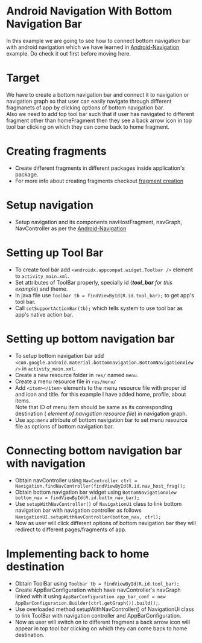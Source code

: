 # Android Navigation With Bottom Navigation Bar
In this example we are going to see how to connect bottom navigation bar with android navigation which we have learned in [Android-Navigation]() example. Do check it out first before moving here.

# Target
We have to create a bottom navigation bar and connect it to navigation or navigation graph so that user can easily navigate through different fragmanets of app by clicking options of bottom navigation bar.  
Also we need to add top tool bar such that if user has navigated to different fragment other than homeFragment then they see a back arrow icon in top tool bar clicking on which they can come back to home fragment.

# Creating fragments
* Create different fragments in different packages inside application's package.
* For more info about creating fragments checkout [fragment creation](https://github.com/PowerPizza/Android-Development/tree/master/Android-Navigation#step-1--fragment-creation)

# Setup navigation
* Setup navigation and its components navHostFragment, navGraph, NavController as per the [Android-Navigation](https://github.com/PowerPizza/Android-Development/tree/master/Android-Navigation#android-navigation)

# Setting up Tool Bar
* To create tool bar add `<androidx.appcompat.widget.Toolbar />` element to `activity_main.xml`.
* Set attributes of ToolBar properly, specially id (***tool_bar** for this example*) and theme.
* In java file use `Toolbar tb = findViewById(R.id.tool_bar);` to get app's tool bar.
* Call `setSupportActionBar(tb);` which tells system to use tool bar as app's native action bar.

# Setting up bottom navigation bar
* To setup bottom navigation bar add `<com.google.android.material.bottomnavigation.BottomNavigationView />` in `activity_main.xml`.
* Create a new resource folder in `res/` named `menu`.
* Create a menu resource file in `res/menu/`
* Add `<item></item>` elements to the menu resource file with proper id and icon and title. for this example I have added home, profile, about items.  
Note that ID of menu item should be same as its corresponding destination (_<fragment /> element of navigation resource file_) in navigation graph.
* Use `app:menu` attribute of bottom navigation bar to set menu resource file as options of bottom navigation bar.

# Connecting bottom navigation bar with navigation
* Obtain navController using `NavController ctrl = Navigation.findNavController(findViewById(R.id.nav_host_frag));`
* Obtain bottom navigation bar widget using `BottomNavigationView bottom_nav = findViewById(R.id.bottm_nav_bar);`
* Use `setupWithNavController()` of `NavigationUi` class to link bottom navigation bar with navigation controller as follows `NavigationUI.setupWithNavController(bottom_nav, ctrl);`
* Now as user will click different options of bottom navigation bar they will redirect to different pages/fragments of app.

# Implementing back to home destination
* Obtain ToolBar using `Toolbar tb = findViewById(R.id.tool_bar);`
* Create AppBarConfiguration which have navController's navGraph linked with it using `AppBarConfiguration app_bar_conf = new AppBarConfiguration.Builder(ctrl.getGraph()).build();`.
* Use overloaded method setupWithNavController() of NavigationUi class to link ToolBar with navigation controller and AppBarConfiguration.
* Now as user will switch on to different fragment a back arrow icon will appear in top tool bar clicking on which they can come back to home destination.

